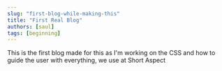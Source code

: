 ```yaml
---
slug: "first-blog-while-making-this"
title: "First Real Blog"
authors: [saul]
tags: [beginning]
---
```


This is the first blog made for this as I'm working on the CSS and how to guide the user with everything, we use at Short Aspect
